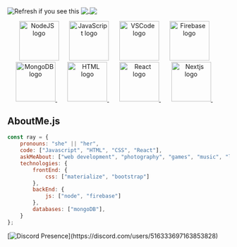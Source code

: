 <img align="center" src="https://k1rby.herokuapp.com/kirby" title="banner" alt="Refresh if you see this">
<a href="https://theiiiproject.firebaseapp.com">
    <img align="center" src="https://github-readme-stats.vercel.app/api?username=1rb&show_icons=true&include_all_commits=true&theme=github_dark&hide_border=true">
</a> 
<a href="https:theiiiproject.firebaseapp.com">
  <img align="center" src="https://github-readme-stats.vercel.app/api/top-langs/?username=1rb&theme=github_dark&hide_border=true&include_all_commits=true">
</a>
<p align="center">
    <a href="https://nodejs.org"><img src="https://cdn.worldvectorlogo.com/logos/nodejs-icon.svg" width="90" height="90" alt="NodeJS logo" /></a>&nbsp;&nbsp;&nbsp;&nbsp;&nbsp;
    <a href="https://www.javascript.com"><img src="https://upload.wikimedia.org/wikipedia/commons/9/99/Unofficial_JavaScript_logo_2.svg" width="90" height="90" alt="JavaScript logo" /></a>&nbsp;&nbsp;&nbsp;&nbsp;&nbsp;
    <a href="https://code.visualstudio.com"><img src="https://upload.wikimedia.org/wikipedia/commons/9/9a/Visual_Studio_Code_1.35_icon.svg" width="90" height="90" alt="VSCode logo" /></a>&nbsp;&nbsp;&nbsp;&nbsp;&nbsp;
    <a href="https://firebase.com"><img src="https://cdn.worldvectorlogo.com/logos/firebase-1.svg" width="90" height="90" alt="Firebase logo" /></a>&nbsp;&nbsp;&nbsp;&nbsp;&nbsp; 
    <a href="https://mongodb.com"><img src="https://cdn.worldvectorlogo.com/logos/mongodb-icon-1.svg" width="90" height="90" alt="MongoDB logo" /> </a>&nbsp;&nbsp;&nbsp;&nbsp;&nbsp;
    <a href="https://developer.mozilla.org/en-US/docs/Web/HTML"><img src="https://cdn.worldvectorlogo.com/logos/html-1.svg" width="90" height="90" alt="HTML logo" /> </a>&nbsp;&nbsp;&nbsp;&nbsp;&nbsp;
    <a href="https://reactjs.org"><img src="https://cdn.worldvectorlogo.com/logos/react-2.svg" width="90" height="90" alt="React logo" /> 
</a>&nbsp;&nbsp;&nbsp;&nbsp;&nbsp;
    <a href="https://nextjs.org"><img src="https://svgshare.com/i/o0t.svg" width="90" height="90" alt="Nextjs logo" /> 
</a>&nbsp;&nbsp;&nbsp;&nbsp;&nbsp;
</p>

    
## AboutMe.js

```javascript
const ray = {
    pronouns: "she" || "her",
    code: ["Javascript", "HTML", "CSS", "React"],
    askMeAbout: ["web development", "photography", "games", "music", "life"],
    technologies: {
        frontEnd: {
            css: ["materialize", "bootstrap"]
        },
        backEnd: {
            js: ["node", "firebase"]
        },
        databases: ["mongoDB"],
    }
};
```
[![Discord Presence](https://lanyard.cnrad.dev/api/516333697163853828?idleMessage=Probably%20at%20school...)](https://discord.com/users/516333697163853828)

##



